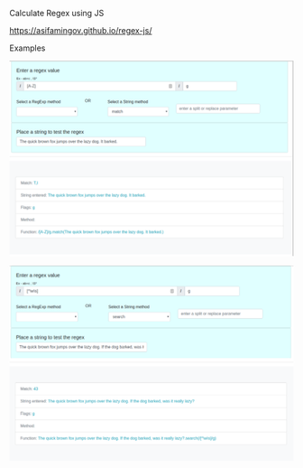 Calculate Regex using JS

<https://asifamingov.github.io/regex-js/>

Examples

![](.README_images/1556b7e5.png)

![](.README_images/76fa6769.png)
